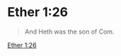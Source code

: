 # Ether 1:26

> And Heth was the son of Com.

[Ether 1:26](https://www.churchofjesuschrist.org/study/scriptures/bofm/ether/1?lang=eng&id=p26#p26)


